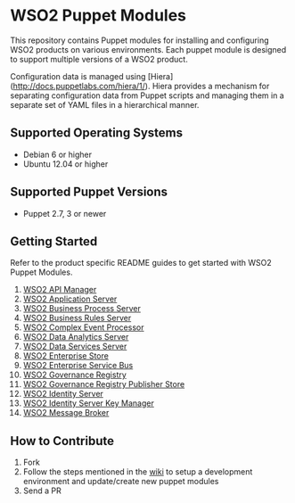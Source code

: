 # WSO2 Puppet Modules

This repository contains Puppet modules for installing and configuring WSO2 products on various environments. Each puppet module is designed to support multiple versions of a WSO2 product.

Configuration data is managed using [Hiera] (http://docs.puppetlabs.com/hiera/1/). Hiera provides a mechanism for separating configuration data from Puppet scripts and managing them in a separate set of YAML files in a hierarchical manner.

## Supported Operating Systems

- Debian 6 or higher
- Ubuntu 12.04 or higher

## Supported Puppet Versions

- Puppet 2.7, 3 or newer

## Getting Started

Refer to the product specific README guides to get started with WSO2 Puppet Modules.

1. [WSO2 API Manager](https://github.com/wso2/puppet-modules/tree/master/modules/wso2am)
2. [WSO2 Application Server](https://github.com/wso2/puppet-modules/tree/master/modules/wso2as)
3. [WSO2 Business Process Server](https://github.com/wso2/puppet-modules/tree/master/modules/wso2bps)
4. [WSO2 Business Rules Server](https://github.com/wso2/puppet-modules/tree/master/modules/wso2brs)
5. [WSO2 Complex Event Processor](https://github.com/wso2/puppet-modules/tree/master/modules/wso2cep)
6. [WSO2 Data Analytics Server](https://github.com/wso2/puppet-modules/tree/master/modules/wso2das)
7. [WSO2 Data Services Server](https://github.com/wso2/puppet-modules/tree/master/modules/wso2dss)
8. [WSO2 Enterprise Store](https://github.com/wso2/puppet-modules/tree/master/modules/wso2es)
9. [WSO2 Enterprise Service Bus](https://github.com/wso2/puppet-modules/tree/master/modules/wso2esb)
10. [WSO2 Governance Registry](https://github.com/wso2/puppet-modules/tree/master/modules/wso2greg)
11. [WSO2 Governance Registry Publisher Store](https://github.com/wso2/puppet-modules/tree/master/modules/wso2greg_pubstore)
12. [WSO2 Identity Server](https://github.com/wso2/puppet-modules/tree/master/modules/wso2is)
13. [WSO2 Identity Server Key Manager](https://github.com/wso2/puppet-modules/tree/master/modules/wso2is_km)
14. [WSO2 Message Broker](https://github.com/wso2/puppet-modules/tree/master/modules/wso2mb)

## How to Contribute
1. Fork
2. Follow the steps mentioned in the [wiki](https://github.com/wso2/puppet-modules/wiki) to setup a development environment and update/create new puppet modules
3. Send a PR

